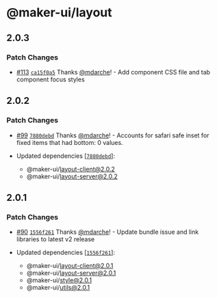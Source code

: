 # @maker-ui/layout

## 2.0.3

### Patch Changes

- [#113](https://github.com/mdarche/maker-ui/pull/113) [`ca15f0a5`](https://github.com/mdarche/maker-ui/commit/ca15f0a58722276998bbcd89a1c1f2cd640b501d) Thanks [@mdarche](https://github.com/mdarche)! - Add component CSS file and tab component focus styles

## 2.0.2

### Patch Changes

- [#99](https://github.com/mdarche/maker-ui/pull/99) [`7880debd`](https://github.com/mdarche/maker-ui/commit/7880debdec34bf350bc397cd3e14863f0da896a5) Thanks [@mdarche](https://github.com/mdarche)! - Accounts for safari safe inset for fixed items that had bottom: 0 values.

- Updated dependencies [[`7880debd`](https://github.com/mdarche/maker-ui/commit/7880debdec34bf350bc397cd3e14863f0da896a5)]:
  - @maker-ui/layout-client@2.0.2
  - @maker-ui/layout-server@2.0.2

## 2.0.1

### Patch Changes

- [#90](https://github.com/mdarche/maker-ui/pull/90) [`1556f261`](https://github.com/mdarche/maker-ui/commit/1556f261c86559e9d4b64e33984b09d824c00656) Thanks [@mdarche](https://github.com/mdarche)! - Update bundle issue and link libraries to latest v2 release

- Updated dependencies [[`1556f261`](https://github.com/mdarche/maker-ui/commit/1556f261c86559e9d4b64e33984b09d824c00656)]:
  - @maker-ui/layout-client@2.0.1
  - @maker-ui/layout-server@2.0.1
  - @maker-ui/style@2.0.1
  - @maker-ui/utils@2.0.1
